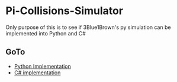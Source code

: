 # Pi-Collisions-Simulator

Only purpose of this is to see if 3Blue1Brown's py simulation can be implemented into Python and C#

## GoTo

- [Python Implementation](./Pi-Collision-Simulation-Python/)
- [C# implementation](./Pi-Collision-Simulation-CSharp/)